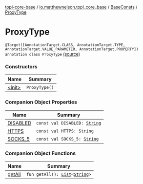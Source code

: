 [topl-core-base](../../../index.md) / [io.matthewnelson.topl_core_base](../../index.md) / [BaseConsts](../index.md) / [ProxyType](./index.md)

# ProxyType

`@Target([AnnotationTarget.CLASS, AnnotationTarget.TYPE, AnnotationTarget.VALUE_PARAMETER, AnnotationTarget.PROPERTY]) annotation class ProxyType` [(source)](https://github.com/05nelsonm/TorOnionProxyLibrary-Android/blob/master/topl-core-base/src/main/java/io/matthewnelson/topl_core_base/BaseConsts.kt#L238)

### Constructors

| Name | Summary |
|---|---|
| [&lt;init&gt;](-init-.md) | `ProxyType()` |

### Companion Object Properties

| Name | Summary |
|---|---|
| [DISABLED](-d-i-s-a-b-l-e-d.md) | `const val DISABLED: `[`String`](https://kotlinlang.org/api/latest/jvm/stdlib/kotlin/-string/index.html) |
| [HTTPS](-h-t-t-p-s.md) | `const val HTTPS: `[`String`](https://kotlinlang.org/api/latest/jvm/stdlib/kotlin/-string/index.html) |
| [SOCKS_5](-s-o-c-k-s_5.md) | `const val SOCKS_5: `[`String`](https://kotlinlang.org/api/latest/jvm/stdlib/kotlin/-string/index.html) |

### Companion Object Functions

| Name | Summary |
|---|---|
| [getAll](get-all.md) | `fun getAll(): `[`List`](https://kotlinlang.org/api/latest/jvm/stdlib/kotlin.collections/-list/index.html)`<`[`String`](https://kotlinlang.org/api/latest/jvm/stdlib/kotlin/-string/index.html)`>` |
